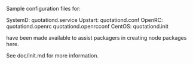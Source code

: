 Sample configuration files for:

SystemD: quotationd.service
Upstart: quotationd.conf
OpenRC:  quotationd.openrc
         quotationd.openrcconf
CentOS:  quotationd.init

have been made available to assist packagers in creating node packages here.

See doc/init.md for more information.
